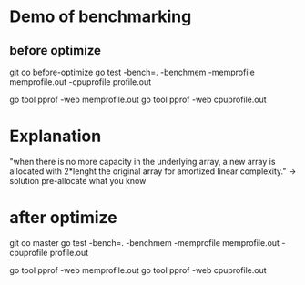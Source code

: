 # Demo of benchmarking

## before optimize
git co before-optimize
go test -bench=. -benchmem -memprofile memprofile.out -cpuprofile profile.out

go tool pprof -web memprofile.out
go tool pprof -web cpuprofile.out

# Explanation 
"when there is no more capacity in the underlying array, a new array is allocated with 2*lenght the original array for amortized linear complexity."
-> solution pre-allocate what you know


# after optimize
git co master
go test -bench=. -benchmem -memprofile memprofile.out -cpuprofile profile.out

go tool pprof -web memprofile.out
go tool pprof -web cpuprofile.out

